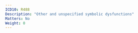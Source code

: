 ```yaml
---
ICD10: R488
Description: "Other and unspecified symbolic dysfunctions"
Matters: No
Weight: 0
---
```

